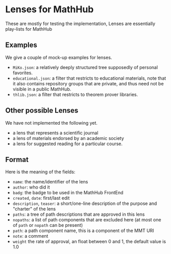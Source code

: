 # Lenses for MathHub
These are mostly for testing the implementation, Lenses are essentially play-lists for MathHub

## Examples
We give a couple of mock-up examples for lenses.
* `MiKo.json`: a relatively deeply structured tree supposedly of personal favorites.
* `educational.json`: a filter that restricts to educational materials, note that it also contains repository groups that are private, and thus need not be visible in a public MathHub.
* `thlib.json`: a filter that restricts to theorem prover libraries. 

## Other possible Lenses
We have not implemented the following yet.
* a lens that represents a scientific journal
* a lens of materials endorsed by an academic society
* a lens for suggested reading for a particular course. 

## Format

Here is the meaning of the fields:
* `name`: the name/identifier of the lens
* `author`: who did it
* `badg`: the badge to be used in the MathHub FrontEnd
* `created`, `date`: first/last edit
* `description`, `teaser`: a short/one-line description of the purpose and "charter" of the lens
* `paths`: a tree of path descriptions that are approved in this lens
* `nopaths`: a list of path components that are excluded here (at most one of `path` or `nopath` can be present)
* `path`: a path component name, this is a component of the MMT URI
* `note`: a comment
* `weight` the rate of approval, an float between 0 and 1, the default value is 1.0
